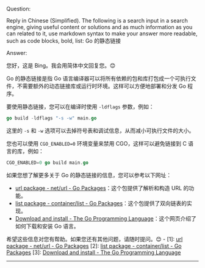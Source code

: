 Question:

Reply in Chinese (Simplified).
The following is a search input in a search engine, giving useful content or solutions and as much information as you can related to it, use markdown syntax to make your answer more readable, such as code blocks, bold, list:
Go 的静态链接

Answer:

您好，这是 Bing。我会用简体中文回复您。😊

Go 的静态链接是指 Go 语言编译器可以将所有依赖的包和库打包成一个可执行文件，不需要额外的动态链接库或运行时环境。这样可以方便地部署和分发 Go 程序。

要使用静态链接，您可以在编译时使用 `-ldflags` 参数，例如：

```go
go build -ldflags "-s -w" main.go
```

这里的 `-s` 和 `-w` 选项可以去掉符号表和调试信息，从而减小可执行文件的大小。

您也可以使用 `CGO_ENABLED=0` 环境变量来禁用 CGO，这样可以避免链接到 C 语言的库，例如：

```go
CGO_ENABLED=0 go build main.go
```

如果您想了解更多关于 Go 的静态链接的信息，您可以参考以下网址：

- [url package - net/url - Go Packages](https://pkg.go.dev/net/url)：这个包提供了解析和构造 URL 的功能。
- [list package - container/list - Go Packages](https://pkg.go.dev/container/list)：这个包提供了双向链表的实现。
- [Download and install - The Go Programming Language](https://go.dev/doc/install)：这个网页介绍了如何下载和安装 Go 语言。

希望这些信息对您有帮助。如果您还有其他问题，请随时提问。😊
\-
\[1]: [url package - net/url - Go Packages](https://pkg.go.dev/net/url)
\[2]: [list package - container/list - Go Packages](https://pkg.go.dev/container/list)
\[3]: [Download and install - The Go Programming Language](https://go.dev/doc/install)

<hr/>

